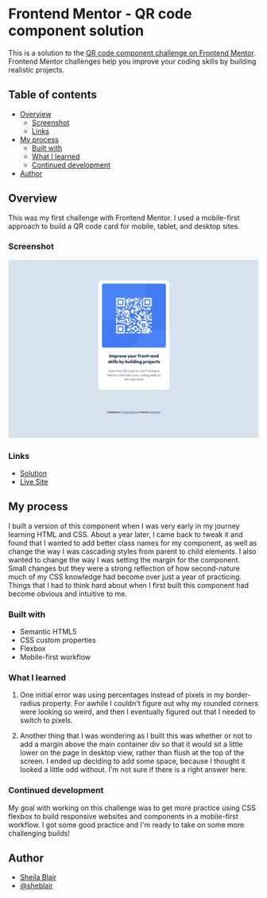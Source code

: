 # Frontend Mentor - QR code component solution

This is a solution to the [QR code component challenge on Frontend Mentor](https://www.frontendmentor.io/challenges/qr-code-component-iux_sIO_H). Frontend Mentor challenges help you improve your coding skills by building realistic projects.

## Table of contents

- [Overview](#overview)
  - [Screenshot](#screenshot)
  - [Links](#links)
- [My process](#my-process)
  - [Built with](#built-with)
  - [What I learned](#what-i-learned)
  - [Continued development](#continued-development)
- [Author](#author)

## Overview

This was my first challenge with Frontend Mentor. I used a mobile-first approach to build a QR code card for mobile, tablet, and desktop sites.

### Screenshot

![](./images/screenshot.png)

### Links

- [Solution](https://github.com/sheblair/qr-code-component)
- [Live Site](https://sheblair.github.io/qr-code-component)

## My process

I built a version of this component when I was very early in my journey learning HTML and CSS. About a year later, I came back to tweak it and found that I wanted to add better class names for my component, as well as change the way I was cascading styles from parent to child elements. I also wanted to change the way I was setting the margin for the component. Small changes but they were a strong reflection of how second-nature much of my CSS knowledge had become over just a year of practicing. Things that I had to think hard about when I first built this component had become obvious and intuitive to me.

### Built with

- Semantic HTML5
- CSS custom properties
- Flexbox
- Mobile-first workflow

### What I learned

1. One initial error was using percentages instead of pixels in my border-radius property. For awhile I couldn't figure out why my rounded corners were looking so weird, and then I eventually figured out that I needed to switch to pixels.

2. Another thing that I was wondering as I built this was whether or not to add a margin above the main container div so that it would sit a little lower on the page in desktop view, rather than flush at the top of the screen. I ended up deciding to add some space, because I thought it looked a little odd without. I'm not sure if there is a right answer here.

### Continued development

My goal with working on this challenge was to get more practice using CSS flexbox to build responsive websites and components in a mobile-first workflow. I got some good practice and I'm ready to take on some more challenging builds!

## Author

- [Sheila Blair](https://www.linkedin.com/in/sheblair/)
- [@sheblair](https://www.frontendmentor.io/profile/sheblair)
